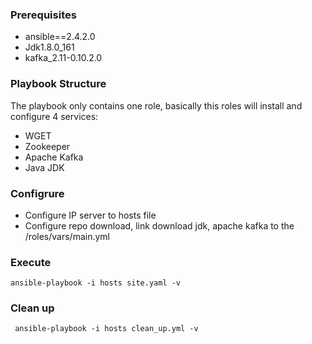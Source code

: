 ### Prerequisites ###

* ansible==2.4.2.0
* Jdk1.8.0_161
* kafka_2.11-0.10.2.0

### Playbook Structure ###
The playbook only contains one role, basically this roles will install and configure 4 services:

* WGET
* Zookeeper
* Apache Kafka
* Java JDK

### Configrure ###
* Configure IP server to hosts file
* Configure repo download, link download jdk, apache kafka to the /roles/vars/main.yml

### Execute ###
```ansible-playbook -i hosts site.yaml -v```

### Clean up ###
``` ansible-playbook -i hosts clean_up.yml -v```
